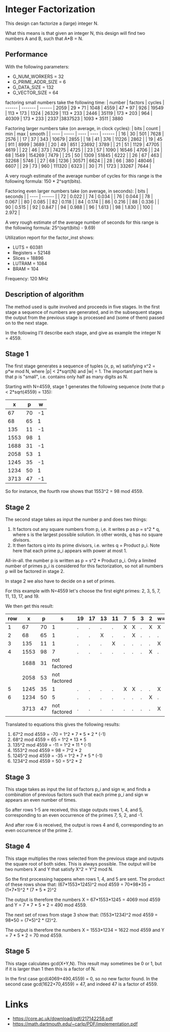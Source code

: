 # Integer Factorization

This design can factorize a (large) integer N.

What this means is that given an integer N, this design will find two numbers A and B,
such that A\*B = N.

## Performance
With the following parameters:
* G_NUM_WORKERS = 32
* G_PRIME_ADDR_SIZE = 6
* G_DATA_SIZE = 132
* G_VECTOR_SIZE = 64

factoring small numbers take the following time:
| number | factors     | cycles
| ------ | -------     | ------
|   2059 |   29 *   71 | 1048
|   4559 |   47 *   97 |  926
|  19549 |  113 *  173 | 1324
|  26329 |  113 *  233 | 2446
|  35119 |  173 *  203 |  964
|  40309 |  173 *  233 | 2337
|3837523 | 1093 * 3511 | 3880

Factoring larger numbers take (on average, in clock cycles):
| bits | count |  min |    max | smooth |
| ---- | ----- | ---- |   ---- | ------ |
|  16  |   30  |  501 |   7628 |   2576 |
|  17  |   37  |  343 |  10679 |   2855 |
|  18  |   41  |  376 |  11226 |   2862 |
|  19  |   45  |  911 |   8999 |   3689 |
|  20  |   49  |  851 |  23692 |   3789 |
|  21  |   51  | 1129 |  47705 |   4619 |
|  22  |   46  |  373 |  74275 |   4725 |
|  23  |   57  | 1090 |  16546 |   4706 |
|  24  |   68  | 1549 | 154269 |   7479 |
|  25  |   50  | 1309 |  51845 |   6222 |
|  26  |   67  |  463 |  32268 |   5746 |
|  27  |   68  | 1236 |  30571 |   6624 |
|  28  |   66  |  380 |  48046 |   6607 |
|  29  |   73  |  960 | 111320 |   6323 |
|  30  |   71  | 1723 |  33267 |   7644 |

A very rough estimate of the average number of cycles for this range is the following formula:
150 \* 2^sqrt(bits).

Factoring even larger numbers take (on average, in seconds):
| bits | seconds |
| ---- |  ------ |
|  72  |   0.022 |
|  74  |   0.034 |
|  76  |   0.044 |
|  78  |   0.067 |
|  80  |   0.085 |
|  82  |   0.118 |
|  84  |   0.174 |
|  86  |   0.216 |
|  88  |   0.336 |
|  90  |   0.515 |
|  92  |   0.847 |
|  94  |   0.988 |
|  96  |   1.613 |
|  98  |   1.830 |
| 100  |   2.972 |

A very rough estimate of the average number of seconds for this range is the following formula:
25^(sqrt(bits) - 9.69)

Utilization report for the factor\_inst shows:
* LUTS      = 60381
* Registers = 52148
* Slices    = 18896
* LUTRAM    =  1084
* BRAM      =   104

Frequency: 120 MHz

## Description of algorithm

The method used is quite involved and proceeds in five stages. In the first stage a
sequence of numbers are generated, and in the subsequent stages the output from the
previous stage is processed and (some of them) passed on to the next stage.

In the following I'll describe each stage, and give as example the integer N = 4559.

## Stage 1
The first stage generates a sequence of tuples (x, p, w) satisfying
x^2 = p\*w mod N, where |p| < 2\*sqrt(N) and |w| = 1. The important part here is that p is "small",
i.e. contains only half as many digits as N.

Starting with N=4559, stage 1 generates the following sequence (note that p < 2\*sqrt(4559) = 135):

|    x  |    p  |     w |
| ----- | ----- | ----- |
|   67  |   70  |    -1 |
|   68  |   65  |     1 |
|  135  |   11  |    -1 |
| 1553  |   98  |     1 |
| 1688  |   31  |    -1 |
| 2058  |   53  |     1 |
| 1245  |   35  |    -1 |
| 1234  |   50  |     1 |
| 3713  |   47  |    -1 |

So for instance, the fourth row shows that 1553^2 = 98 mod 4559.

## Stage 2
The second stage takes as input the number p and does two things:
1. It factors out any square numbers from p, i,e. it writes p as
p = s^2 * q, where s is the largest possible solution. In other words,
q has no square divisors.
2. It then factors q into its prime divisors, i.e. writes q = Product p_i.
Note here that each prime p_i appears with power at most 1.

All-in-all. the number p is written as p = s^2 * Product p_i.
Only a limited number of primes p_i is considered for this factorization, so not all
numbers p will be factored in stage 2.

In stage 2 we also have to decide on a set of primes.

For this example with N=4559 let's choose the first eight primes: 2, 3, 5, 7, 11, 13, 17,
and 19.

We then get this result:

| row |   x   |   p   |    s           | 19 | 17 | 13 | 11 | 7 | 5 | 3 | 2 | w=-1 |
| --- | ----- | ----- | -------------- | -- | -- | -- | -- | - | - | - | - | ---- |
|   1 |   67  |   70  |    1           |  . |  . |  . |  . | X | X | . | X |  X   |
|   2 |   68  |   65  |    1           |  . |  . |  X |  . | . | X | . | . |  .   |
|   3 |  135  |   11  |    1           |  . |  . |  . |  X | . | . | . | . |  X   |
|   4 | 1553  |   98  |    7           |  . |  . |  . |  . | . | . | . | X |  .   |
|     | 1688  |   31  |  not factored  |
|     | 2058  |   53  |  not factored  |
|   5 | 1245  |   35  |    1           |  . |  . |  . |  . | X | X | . | . |  X   |
|   6 | 1234  |   50  |    5           |  . |  . |  . |  . | . | . | . | X |  .   |
|     | 3713  |   47  |  not factored  |  . |  . |  . |  . | . | . | . | . |  X   |
 
Translated to equations this gives the following results:

1.   67^2 mod 4559 = -70 = 1^2 * 7 * 5 * 2 * (-1)
2.   68^2 mod 4559 = 65 = 1^2 * 13 * 5
3.  135^2 mod 4559 = -11 = 1^2 * 11 * (-1)
4. 1553^2 mod 4559 = 98 = 7^2 * 2
5. 1245^2 mod 4559 = -35 = 1^2 * 7 * 5 * (-1)
6. 1234^2 mod 4559 = 50 = 5^2 * 2


## Stage 3
This stage takes as input the list of factors p_i and sign w, and finds a combination of
previous factors such that each prime p_i and sign w appears an even number of times.

So after rows 1-5 are received, this stage outputs rows 1, 4, and 5, corresponding to an
even occurrence of the primes 7, 5, 2, and -1.

And after row 6 is received, the output is rows 4 and 6, corresponding to an even
occurrence of the prime 2.

## Stage 4
This stage multiplies the rows selected from the previous stage and outputs the square
root of both sides. This is always possible. The output will be two numbers X and Y that
satisfy
X^2 = Y^2 mod N.

So the first processing happens when rows 1, 4, and 5 are sent. The product of these rows
show that:
(67\*1553\*1245)^2 mod 4559 = 70\*98\*35 = (1\*7\*1)^2 \* (7 \* 5 \* 2)^2

The output is therefore the numbers X = 67\*1553\*1245 = 4069 mod 4559 and Y = 7 \* 7 \* 5 \* 2 = 490 mod 4559.

The next set of rows from stage 3 show that:
(1553\*1234)^2 mod 4559 = 98\*50 = (7\*5)^2 \* (2)^2.

The output is therefore the numbers X = 1553\*1234 = 1622 mod 4559 and Y = 7 \* 5 \* 2 = 70 mod 4559.

## Stage 5
This stage calculates gcd(X+Y,N). This result may sometimes be 0 or 1, but if it is larger
than 1 then this is a factor of N.

In the first case gcd(4069+490,4559) = 0, so no new factor found.
In the second case gcd(1622+70,4559) = 47, and indeed 47 is a factor of 4559.

# Links
* https://core.ac.uk/download/pdf/217142258.pdf
* https://math.dartmouth.edu/~carlp/PDF/implementation.pdf

